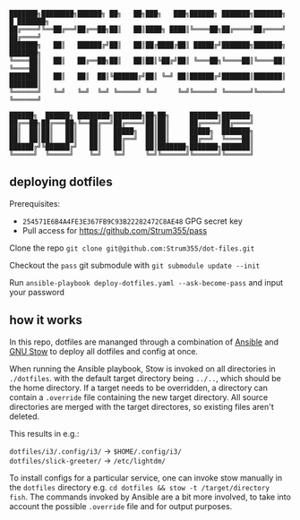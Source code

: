 ```  
███████╗████████╗██████╗ ██╗   ██╗███╗   ███╗██████╗ ███████╗███████╗ █ ███████╗
██╔════╝╚══██╔══╝██╔══██╗██║   ██║████╗ ████║╚════██╗██╔════╝██╔════╝   ██╔════╝
███████╗   ██║   ██████╔╝██║   ██║██╔████╔██║ █████╔╝███████╗███████╗   ███████╗
╚════██║   ██║   ██╔══██╗██║   ██║██║╚██╔╝██║ ╚═══██╗╚════██║╚════██║   ╚════██║
███████║   ██║   ██║  ██║╚██████╔╝██║ ╚═╝ ██║██████╔╝███████║███████║   ███████║
╚══════╝   ╚═╝   ╚═╝  ╚═╝ ╚═════╝ ╚═╝     ╚═╝╚═════╝ ╚══════╝╚══════╝   ╚══════╝

██████╗  ██████╗ ████████╗███████╗██╗██╗     ███████╗███████╗
██╔══██╗██╔═══██╗╚══██╔══╝██╔════╝██║██║     ██╔════╝██╔════╝
██║  ██║██║   ██║   ██║   █████╗  ██║██║     █████╗  ███████╗
██║  ██║██║   ██║   ██║   ██╔══╝  ██║██║     ██╔══╝  ╚════██║
██████╔╝╚██████╔╝   ██║   ██║     ██║███████╗███████╗███████║
╚═════╝  ╚═════╝    ╚═╝   ╚═╝     ╚═╝╚══════╝╚══════╝╚══════╝
```

## deploying dotfiles

Prerequisites:
- `254571E6B4A4FE3E367FB9C93B22282472C8AE48` GPG secret key
- Pull access for https://github.com/Strum355/pass

Clone the repo `git clone git@github.com:Strum355/dot-files.git`

Checkout the `pass` git submodule with `git submodule update --init`

Run `ansible-playbook deploy-dotfiles.yaml --ask-become-pass` and input your password

## how it works

In this repo, dotfiles are mananged through a combination of [Ansible](https://www.ansible.com/) and [GNU Stow](http://www.gnu.org/software/stow/) to deploy all dotfiles and config at once.

When running the Ansible playbook, Stow is invoked on all directories in `./dotfiles`. with the default target directory being `../..`, which should be the home directory. If a target needs to be overridden, a directory can contain a `.override` file containing the new target directory. All source directories are merged with the target directores, so existing files aren't deleted.

This results in e.g.:

`dotfiles/i3/.config/i3/` -> `$HOME/.config/i3/`  
`dotfiles/slick-greeter/` -> `/etc/lightdm/`

To install configs for a particular service, one can invoke stow manually in the `dotfiles` directory e.g. `cd dotfiles && stow -t /target/directory fish`. The commands invoked by Ansible are a bit more involved, to take into account the possible `.override` file and for output purposes.
